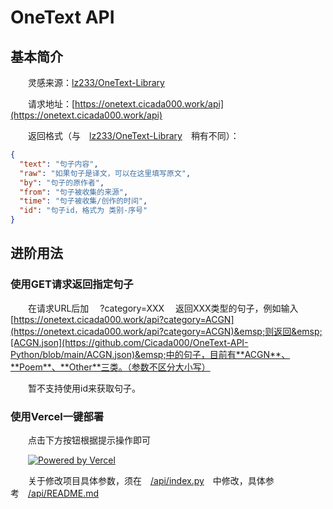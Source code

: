 # OneText API

## 基本简介

&emsp;&emsp;灵感来源：[lz233/OneText-Library](https://github.com/lz233/OneText-Library)

&emsp;&emsp;请求地址：[https://onetext.cicada000.work/api](https://onetext.cicada000.work/api)

&emsp;&emsp;返回格式（与&emsp;[lz233/OneText-Library](https://github.com/lz233/OneText-Library)&emsp;稍有不同）：

```json
{
  "text": "句子内容",
  "raw": "如果句子是译文，可以在这里填写原文",
  "by": "句子的原作者",
  "from": "句子被收集的来源",
  "time": "句子被收集/创作的时间",
  "id": "句子id，格式为 类别-序号"
}
```

## 进阶用法

### 使用GET请求返回指定句子

&emsp;&emsp;在请求URL后加&emsp; ?category=XXX &emsp;返回XXX类型的句子，例如输入&emsp;[https://onetext.cicada000.work/api?category=ACGN](https://onetext.cicada000.work/api?category=ACGN)&emsp;则返回&emsp;[ACGN.json](https://github.com/Cicada000/OneText-API-Python/blob/main/ACGN.json)&emsp;中的句子，目前有**ACGN**、**Poem**、**Other**三类。（参数不区分大小写）

&emsp;&emsp;暂不支持使用id来获取句子。

### 使用Vercel一键部署

&emsp;&emsp;点击下方按钮根据提示操作即可

&emsp;&emsp;[![Powered by Vercel](https://www.datocms-assets.com/31049/1618983297-powered-by-vercel.svg)](https://vercel.com/new/clone?repository-url=https://github.com/Cicada000/OneText-API-Python)

&emsp;&emsp;关于修改项目具体参数，须在&emsp;[/api/index.py](https://github.com/Cicada000/OneText-API-Python/blob/main/api/index.py)&emsp;中修改，具体参考&emsp;[/api/README.md](https://github.com/Cicada000/OneText-API-Python/blob/main/api/README.md)


